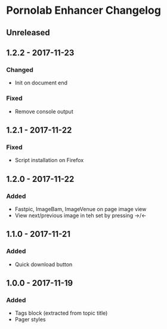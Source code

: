 # Pornolab Enhancer Changelog

## Unreleased

## 1.2.2 - 2017-11-23
### Changed
- Init on document end

### Fixed
- Remove console output

## 1.2.1 - 2017-11-22
### Fixed
- Script installation on Firefox

## 1.2.0 - 2017-11-22
### Added
- Fastpic, ImageBam, ImageVenue on page image view
- View next/previous image in teh set by pressing →/←

## 1.1.0 - 2017-11-21
### Added
- Quick download button

## 1.0.0 - 2017-11-19
### Added
- Tags block (extracted from topic title)
- Pager styles